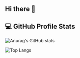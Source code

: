 ## Hi there 👋

## 💻 GitHub Profile Stats
![Anurag's GitHub stats](https://github-readme-stats.vercel.app/api?username=hesam248&show_icons=true&theme=dark)


![Top Langs](https://github-readme-stats.vercel.app/api/top-langs/?username=hesam248&langs_count=8)
